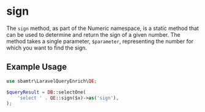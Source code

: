 # sign

The `sign` method, as part of the Numeric namespace, is a static method that can be used to determine and return the
sign of a given number. The method takes a single parameter, `$parameter`, representing the number for which you want to
find the sign.

## Example Usage

```php
use sbamtr\LaravelQueryEnrich\QE;

$queryResult = DB::selectOne(
    'select ' . QE::sign($x)->as('sign'),
);
```